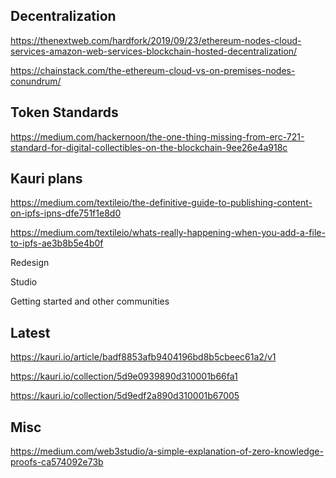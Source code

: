 ## Decentralization

<https://thenextweb.com/hardfork/2019/09/23/ethereum-nodes-cloud-services-amazon-web-services-blockchain-hosted-decentralization/>

<https://chainstack.com/the-ethereum-cloud-vs-on-premises-nodes-conundrum/>

## Token Standards

<https://medium.com/hackernoon/the-one-thing-missing-from-erc-721-standard-for-digital-collectibles-on-the-blockchain-9ee26e4a918c>

## Kauri plans

<https://medium.com/textileio/the-definitive-guide-to-publishing-content-on-ipfs-ipns-dfe751f1e8d0>

<https://medium.com/textileio/whats-really-happening-when-you-add-a-file-to-ipfs-ae3b8b5e4b0f>

Redesign

Studio

Getting started and other communities

## Latest

<https://kauri.io/article/badf8853afb9404196bd8b5cbeec61a2/v1>

<https://kauri.io/collection/5d9e0939890d310001b66fa1>

<https://kauri.io/collection/5d9edf2a890d310001b67005>

## Misc

<https://medium.com/web3studio/a-simple-explanation-of-zero-knowledge-proofs-ca574092e73b>
